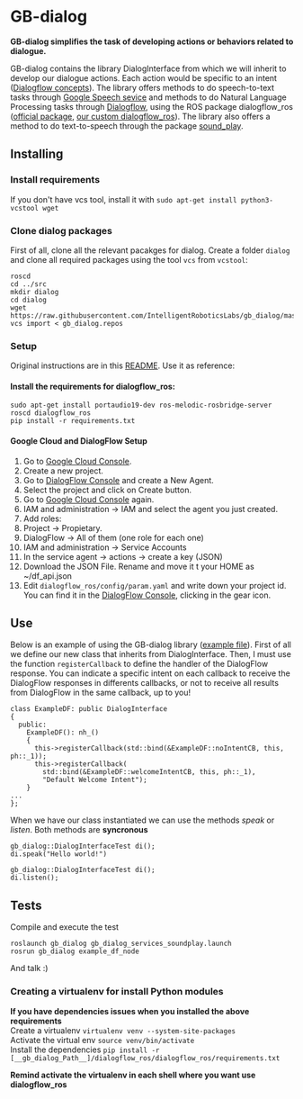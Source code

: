 # GB-dialog
**GB-dialog simplifies the task of developing actions or behaviors related to dialogue.**

GB-dialog contains the library DialogInterface from which we will inherit to develop our dialogue actions. Each action would be specific to an intent ([Dialogflow concepts](https://dialogflow.com/docs)). The library offers methods to do speech-to-text tasks through [Google Speech sevice](https://cloud.google.com/speech-to-text/) and methods to do Natural Language Processing tasks through [Dialogflow](https://dialogflow.com/), using the ROS package dialogflow_ros ([official package](https://wiki.ros.org/dialogflow_ros),  [our custom dialogflow_ros](https://github.com/jginesclavero/dialogflow_ros)). The library also offers a method to do text-to-speech through the package [sound_play](https://wiki.ros.org/sound_play).

## Installing

### Install requirements
If you don't have vcs tool, install it with ```sudo apt-get install python3-vcstool wget```  


### Clone dialog packages

First of all, clone all the relevant pacakges for  dialog. Create a folder `dialog` and clone all required packages using the tool `vcs` from  `vcstool`:

```
roscd
cd ../src
mkdir dialog
cd dialog
wget https://raw.githubusercontent.com/IntelligentRoboticsLabs/gb_dialog/master/gb_dialog.repos
vcs import < gb_dialog.repos
```


### Setup

Original instructions are in this [README](https://github.com/jginesclavero/dialogflow_ros/tree/master/dialogflow_ros). Use it as reference:


#### Install the requirements for dialogflow_ros:

```
sudo apt-get install portaudio19-dev ros-melodic-rosbridge-server
roscd dialogflow_ros
pip install -r requirements.txt
```

#### Google Cloud and DialogFlow Setup

1. Go to [Google Cloud Console](https://console.cloud.google.com/).
2. Create a new project.
3. Go to [DialogFlow Console](https://dialogflow.cloud.google.com/) and create a New Agent.
4. Select the project and click on Create button.
5. Go to [Google Cloud Console](https://console.cloud.google.com/) again.
6. IAM and administration -> IAM and select the agent you just created.
7. Add roles:
  1. Project -> Propietary.
  2. DialogFlow -> All of them (one role for each one)
8. IAM and administration -> Service Accounts
9. In the service agent -> actions -> create a key (JSON)
6. Download the JSON File. Rename and move it t your HOME as ~/df_api.json
9. Edit `dialogflow_ros/config/param.yaml` and write down your project id. You can find it in the [DialogFlow Console](https://dialogflow.cloud.google.com/), clicking in the gear icon.

## Use

Below is an example of using the GB-dialog library ([example file](https://github.com/IntelligentRoboticsLabs/gb_dialog/blob/master/gb_dialog/src/example/exampleDF.cpp)).
First of all we define our new class that inherits from DialogInterface.
Then, I must use the function ```registerCallback``` to define the handler of the DialogFlow response. You can indicate a specific intent on each callback to receive the DialogFlow responses in differents callbacks, or not to receive all results from DialogFlow in the same callback, up to you!

```
class ExampleDF: public DialogInterface
{
  public:
    ExampleDF(): nh_()
    {
      this->registerCallback(std::bind(&ExampleDF::noIntentCB, this, ph::_1));
      this->registerCallback(
        std::bind(&ExampleDF::welcomeIntentCB, this, ph::_1),
        "Default Welcome Intent");
    }
...
};

```
When we have our class instantiated we can use the methods *speak* or *listen*. Both methods are **syncronous**

```
gb_dialog::DialogInterfaceTest di();
di.speak("Hello world!")
```
```
gb_dialog::DialogInterfaceTest di();
di.listen();
```

## Tests
Compile and execute the test

```
roslaunch gb_dialog gb_dialog_services_soundplay.launch
rosrun gb_dialog example_df_node
```

And talk :)

### Creating a virtualenv for install Python modules
**If you have dependencies issues when you installed the above requirements**  
Create a virtualenv ```virtualenv venv --system-site-packages```  
Activate the virtual env ``` source venv/bin/activate ```  
Install the dependencies ``` pip install -r [__gb_dialog_Path__]/dialogflow_ros/dialogflow_ros/requirements.txt ```  

**Remind activate the virtualenv in each shell where you want use dialogflow_ros**
